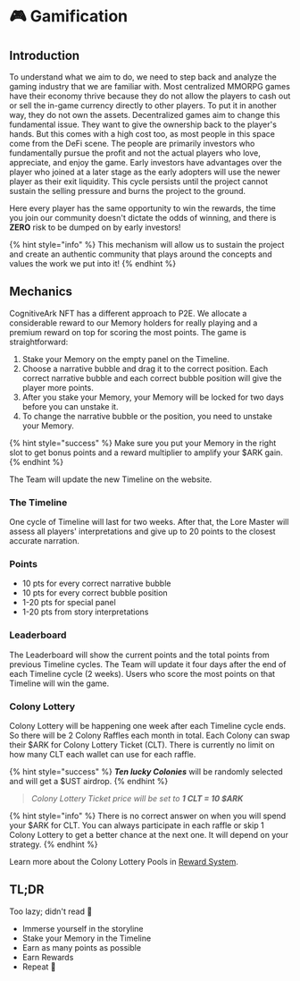 # 🎮 Gamification

## Introduction

To understand what we aim to do, we need to step back and analyze the gaming industry that we are familiar with. Most centralized MMORPG games have their economy thrive because they do not allow the players to cash out or sell the in-game currency directly to other players. To put it in another way, they do not own the assets. Decentralized games aim to change this fundamental issue. They want to give the ownership back to the player's hands. But this comes with a high cost too, as most people in this space come from the DeFi scene. The people are primarily investors who fundamentally pursue the profit and not the actual players who love, appreciate, and enjoy the game. Early investors have advantages over the player who joined at a later stage as the early adopters will use the newer player as their exit liquidity. This cycle persists until the project cannot sustain the selling pressure and burns the project to the ground.

Here every player has the same opportunity to win the rewards, the time you join our community doesn't dictate the odds of winning, and there is **ZERO** risk to be dumped on by early investors!&#x20;

{% hint style="info" %}
This mechanism will allow us to sustain the project and create an authentic community that plays around the concepts and values the work we put into it!
{% endhint %}

## Mechanics

CognitiveArk NFT has a different approach to P2E. We allocate a considerable reward to our Memory holders for really playing and a premium reward on top for scoring the most points. The game is straightforward:

1. &#x20;Stake your Memory on the empty panel on the Timeline.
2. &#x20;Choose a narrative bubble and drag it to the correct position. Each correct narrative bubble and each correct bubble position will give the player more points.
3. &#x20;After you stake your Memory, your Memory will be locked for two days before you can unstake it.
4. &#x20;To change the narrative bubble or the position, you need to unstake your Memory.

{% hint style="success" %}
Make sure you put your Memory in the right slot to get bonus points and a reward multiplier to amplify your $ARK gain.
{% endhint %}

The Team will update the new Timeline on the website.&#x20;

### The Timeline

One cycle of Timeline will last for two weeks. After that, the Lore Master will assess all players' interpretations and give up to 20 points to the closest accurate narration.

### Points

* 10 pts for every correct narrative bubble
* 10 pts for every correct bubble position
* 1-20 pts for special panel
* 1-20 pts from story interpretations

### Leaderboard

The Leaderboard will show the current points and the total points from previous Timeline cycles. The Team will update it four days after the end of each Timeline cycle (2 weeks). Users who score the most points on that Timeline will win the game.

### Colony Lottery

Colony Lottery will be happening one week after each Timeline cycle ends. So there will be 2 Colony Raffles each month in total. Each Colony can swap their $ARK for Colony Lottery Ticket (CLT). There is currently no limit on how many CLT each wallet can use for each raffle.

{% hint style="success" %}
_**Ten lucky Colonies**_ will be randomly selected and will get a $UST airdrop.
{% endhint %}

> _Colony Lottery Ticket price will be set to **1 CLT = 10 $ARK**_

{% hint style="info" %}
There is no correct answer on when you will spend your $ARK for CLT. You can always participate in each raffle or skip 1 Colony Lottery to get a better chance at the next one. It will depend on your strategy.
{% endhint %}

Learn more about the Colony Lottery Pools in [Reward System](reward-system.md).

## **TL;DR**

Too lazy; didn't read 🦉

* Immerse yourself in the storyline
* Stake your Memory in the Timeline
* Earn as many points as possible
* Earn Rewards
* Repeat 🔁
